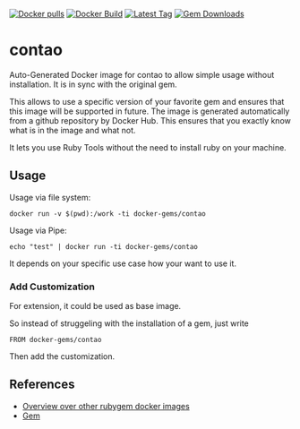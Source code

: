 [![Docker pulls](https://img.shields.io/docker/pulls/rubygem/contao.svg)](https://hub.docker.com/r/rubygem/contao/)
[![Docker Build](https://img.shields.io/docker/automated/rubygem/contao.svg)](https://hub.docker.com/r/rubygem/contao/)
[![Latest Tag](https://img.shields.io/github/tag/docker-rubygem/contao.svg)](https://hub.docker.com/r/rubygem/contao/)
[![Gem Downloads](https://img.shields.io/gem/dt/contao.svg)](https://rubygems.org/gems/contao/)
# contao

Auto-Generated Docker image for contao to allow simple usage without installation.
It is in sync with the original gem.

This allows to use a specific version of your favorite gem and ensures that this image will be supported in future.
The image is generated automatically from a github repository by Docker Hub.
This ensures that you exactly know what is in the image and what not.

It lets you use Ruby Tools without the need to install ruby on your machine.

## Usage

Usage via file system:

`docker run -v $(pwd):/work -ti docker-gems/contao`

Usage via Pipe:

`echo "test" | docker run -ti docker-gems/contao`

It depends on your specific use case how your want to use it.

### Add Customization

For extension, it could be used as base image.

So instead of struggeling with the installation of a gem, just write

`FROM docker-gems/contao`

Then add the customization.

## References

 - [Overview over other rubygem docker images](https://github.com/thinkbot/docker-rubygem)
 - [Gem](https://rubygems.org/gems/contao/)
